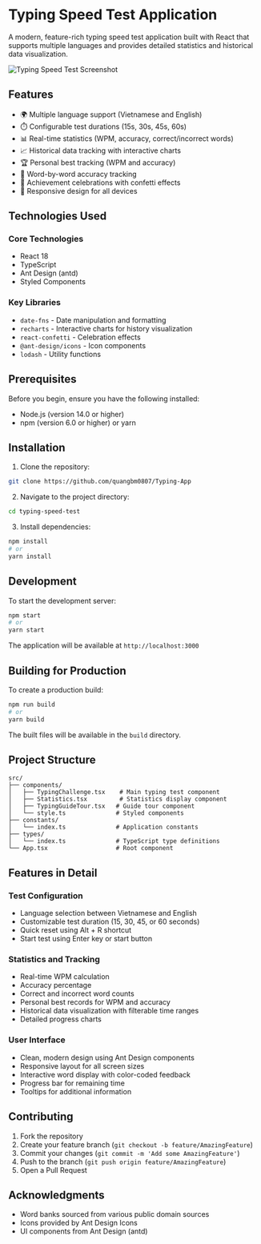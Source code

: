 # Typing Speed Test Application

A modern, feature-rich typing speed test application built with React that supports multiple languages and provides detailed statistics and historical data visualization.

![Typing Speed Test Screenshot](./public/)

## Features

- 🌍 Multiple language support (Vietnamese and English)
- ⏱️ Configurable test durations (15s, 30s, 45s, 60s)
- 📊 Real-time statistics (WPM, accuracy, correct/incorrect words)
- 📈 Historical data tracking with interactive charts
- 🏆 Personal best tracking (WPM and accuracy)
- 🎯 Word-by-word accuracy tracking
- 🎉 Achievement celebrations with confetti effects
- 📱 Responsive design for all devices

## Technologies Used

### Core Technologies
- React 18
- TypeScript
- Ant Design (antd)
- Styled Components

### Key Libraries
- `date-fns` - Date manipulation and formatting
- `recharts` - Interactive charts for history visualization
- `react-confetti` - Celebration effects
- `@ant-design/icons` - Icon components
- `lodash` - Utility functions

## Prerequisites

Before you begin, ensure you have the following installed:
- Node.js (version 14.0 or higher)
- npm (version 6.0 or higher) or yarn

## Installation

1. Clone the repository:
```bash
git clone https://github.com/quangbm0807/Typing-App
```

2. Navigate to the project directory:
```bash
cd typing-speed-test
```

3. Install dependencies:
```bash
npm install
# or
yarn install
```

## Development

To start the development server:

```bash
npm start
# or
yarn start
```

The application will be available at `http://localhost:3000`

## Building for Production

To create a production build:

```bash
npm run build
# or
yarn build
```

The built files will be available in the `build` directory.

## Project Structure

```
src/
├── components/
│   ├── TypingChallenge.tsx    # Main typing test component
│   ├── Statistics.tsx         # Statistics display component
│   ├── TypingGuideTour.tsx   # Guide tour component
│   └── style.ts              # Styled components
├── constants/
│   └── index.ts              # Application constants
├── types/
│   └── index.ts              # TypeScript type definitions
└── App.tsx                   # Root component
```

## Features in Detail

### Test Configuration
- Language selection between Vietnamese and English
- Customizable test duration (15, 30, 45, or 60 seconds)
- Quick reset using Alt + R shortcut
- Start test using Enter key or start button

### Statistics and Tracking
- Real-time WPM calculation
- Accuracy percentage
- Correct and incorrect word counts
- Personal best records for WPM and accuracy
- Historical data visualization with filterable time ranges
- Detailed progress charts

### User Interface
- Clean, modern design using Ant Design components
- Responsive layout for all screen sizes
- Interactive word display with color-coded feedback
- Progress bar for remaining time
- Tooltips for additional information

## Contributing

1. Fork the repository
2. Create your feature branch (`git checkout -b feature/AmazingFeature`)
3. Commit your changes (`git commit -m 'Add some AmazingFeature'`)
4. Push to the branch (`git push origin feature/AmazingFeature`)
5. Open a Pull Request


## Acknowledgments

- Word banks sourced from various public domain sources
- Icons provided by Ant Design Icons
- UI components from Ant Design (antd)